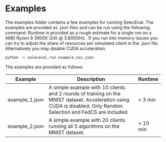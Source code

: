 # Examples

The examples folder contains a few examples for running SelecEval. The examples are provided as .json files and can be run using the following command:
Runtime is provided as a rough estimate for a single run on a AMD Ryzen 9 3900X (24) @ 3.800GHz . 
If you run into memory issues you can try to adjust the share of resources per simulated client in the .json file.
Alternatively you may disable CUDA acceleration.
```bash
python -m seleceval.run example_xxx.json
```

The examples are provided as follows:

| Example        | Description                                                                                                                                                        | Runtime  |
|----------------|--------------------------------------------------------------------------------------------------------------------------------------------------------------------|----------|
| example_1.json | A simple example with 10 clients and 2 rounds of training on the MNIST dataset. Acceleration using CUDA is disabled. Only Random Selection and FedCS are included. | < 3 min  |
| example_2.json | A simple example with 20 clients running all 5 algorithms on the MNIST dataset.                                                                                    | < 10 min |